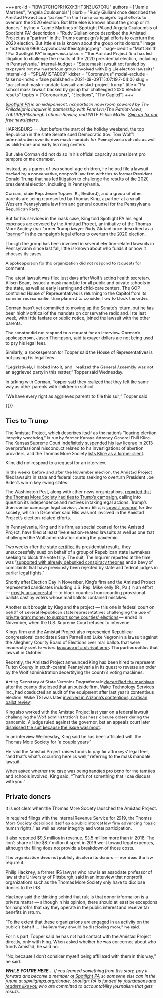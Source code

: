 +++
arc-id = "IBWQ7CHQPRHGXK3HT3N3UG7ORU"
authors = ["Jamie Martines", "Angela Couloumbis"]
blurb = "Rudy Giuliani once described the Amistad Project as a “partner” in the Trump campaign’s legal efforts to overturn the 2020 election. But little else is known about the group or its donors."
byline = "Jamie Martines of Spotlight PA and Angela Couloumbis of Spotlight PA"
description = "Rudy Giuliani once described the Amistad Project as a “partner” in the Trump campaign’s legal efforts to overturn the 2020 election. But little else is known about the group or its donors."
image = "external/z968r4vpvxbcsasnffenctghqc.jpeg"
image-credit = "Matt Smith / For Spotlight PA"
image-description = "The Amistad Project firm has led litigation to challenge the results of the 2020 presidential election, including in Pennsylvania."
internal-budget = "State mask lawsuit not funded by taxpayers but my mysterious group involved with Big Lie election lawsuits"
internal-id = "SPLAMISTAD09"
kicker = "Coronavirus"
modal-exclude = false
no-index = false
published = 2021-09-09T15:07:19.7-04:00
slug = "pa-school-mask-mandate-lawsuit-amistad-project-trump"
title = "Pa. school mask lawsuit backed by group that challenged 2020 election results"
topics = ["Coronavirus", "Elections", "The Capitol"]
+++

<a href="https://www.spotlightpa.org/"><i>Spotlight PA</i></a><i> is an independent, nonpartisan newsroom powered by The Philadelphia Inquirer in partnership with PennLive/The Patriot-News, TribLIVE/Pittsburgh Tribune-Review, and WITF Public Media. </i><a href="https://www.spotlightpa.org/newsletters"><i>Sign up for our free newsletters</i></a><i>.</i>

HARRISBURG — Just before the start of the holiday weekend, the top Republican in the state Senate sued Democratic Gov. Tom Wolf’s administration over its new mask mandate for Pennsylvania schools as well as child-care and early learning centers.

But Jake Corman did not do so in his official capacity as president pro tempore of the chamber.

Instead, as a parent of two school-age children, he helped file a lawsuit backed by a conservative, nonprofit law firm with ties to former President Donald Trump that has led litigation to challenge the results of the 2020 presidential election, including in Pennsylvania.

<script src="https://www.spotlightpa.org/embed.js" async></script><div data-spl-embed-version="1" data-spl-src="https://www.spotlightpa.org/embeds/newsletter/"></div>

Corman, state Rep. Jesse Topper (R., Bedford), and a group of other parents are being represented by Thomas King, a partner at a small Western Pennsylvania law firm and general counsel for the Pennsylvania Republican Party.

But for his services in the mask case, King told Spotlight PA his legal expenses are covered by the Amistad Project, an initiative of the Thomas More Society that former Trump lawyer Rudy Giuliani once described as a “<a href="https://www.einnews.com/pr_news/531149680/amistad-project-challenges-presidential-election-results-with-planned-lawsuits-in-six-swing-states">partner</a>” in the campaign’s legal efforts to overturn the 2020 election.

Though the group has been involved in several election-related lawsuits in Pennsylvania since last fall, little is known about who funds it or how it chooses its cases.

A spokesperson for the organization did not respond to requests for comment.

The latest lawsuit was filed just days after Wolf’s acting health secretary, Alison Beam, issued a mask mandate for all public and private schools in the state, as well as early learning and child-care centers. The GOP-controlled House of Representatives is returning to the Capitol from its summer recess earlier than planned to consider how to block the order.

Corman hasn’t yet committed to moving up the Senate’s return, but he has been highly critical of the mandate on conservative radio and, late last week, with little fanfare or public notice, joined the lawsuit with the other parents.

The senator did not respond to a request for an interview. Corman’s spokesperson, Jason Thompson, said taxpayer dollars are not being used to pay his legal fees.

Similarly, a spokesperson for Topper said the House of Representatives is not paying his legal fees.

“Legislatively, I looked into it, and I realized the General Assembly was not an aggrieved party in this matter,” Topper said Wednesday.

In talking with Corman, Topper said they realized that they felt the same way as other parents with children in school.

“We have every right as aggrieved parents to file this suit,” Topper said.

{{<picture src="external/93rxw0sgfgzzap52dd24yvsm54.jpeg" description="Jenna Ellis, then a member of President Donald Trump&#39;s legal team, appeared at a November 2020 meeting in Gettysburg that challenged the election results. Ellis is special counsel for the Thomas More Society." caption="Jenna Ellis, then a member of President Donald Trump&#39;s legal team, appeared at a November 2020 meeting in Gettysburg that challenged the election results. Ellis is special counsel for the Thomas More Society." credit="Samuel Corum / MCT">}} 

## Ties to Trump

The Amistad Project, which describes itself as the nation’s “leading election integrity watchdog,” is run by former Kansas Attorney General Phill Kline. The Kansas Supreme Court <a href="https://www.kansas.com/news/article1125645.html">indefinitely suspended his law license</a> in 2013 over professional misconduct related to his investigations of abortion providers, and the Thomas More Society <a href="https://thomasmoresociety.org/client/" target="_blank">lists Kline as a former client</a>.

Kline did not respond to a request for an interview.

In the weeks before and after the November election, the Amistad Project filed lawsuits in state and federal courts seeking to overturn President Joe Biden’s win in key swing states.

The Washington Post, along with other news organizations, <a href="https://www.washingtonpost.com/politics/thomas-more-jenna-ellis/2020/12/07/09057432-362d-11eb-b59c-adb7153d10c2_story.html?nid=top_pb_signin&arcId=BECXIMRWFUI6XNM4VW3RKPIQYI&account_location=ONSITE_HEADER_ARTICLE">reported that the Thomas More Society had ties to Trump’s campaign</a>, calling into question its independence and motives in taking legal actions. Trump’s then-senior campaign legal advisor, Jenna Ellis, is <a href="https://thomasmoresociety.org/attorney/jenna-ellis/">special counsel</a> for the society, which in December said Ellis was not involved in the Amistad Project’s election-related efforts.

In Pennsylvania, King and his firm, as special counsel for the Amistad Project, have filed at least five election-related lawsuits as well as one that challenged the Wolf administration during the pandemic.

Two weeks after the state <a href="https://www.spotlightpa.org/news/2020/11/joe-biden-pennsylvania-winner-certification-final-results/">certified</a> its presidential results, they unsuccessfully sued on behalf of a group of Republican state lawmakers seeking to block the vote tally. The suit, The Inquirer reported at the time, was “<a href="https://www.inquirer.com/news/pennsylvania-election-lawsuits-daryl-metcalfe-trump-mike-kelly-state-house-republicans-20201207.html">supported with already debunked conspiracy theories</a> and a bevy of complaints that have previously been rejected by state and federal judges in earlier legal fights.”

<script src="https://www.spotlightpa.org/embed.js" async></script><div data-spl-embed-version="1" data-spl-src="https://www.spotlightpa.org/embeds/donate/?teaser_text=If%20you%20learned%20something%20from%20this%20report%2C%20pay%20it%20forward%20and%20become%20a%20member%20of%20Spotlight%20PA%20so%20someone%20else%20can%20in%20the%20future."></div>


Shortly after Election Day in November, King’s firm and the Amistad Project represented candidates including U.S. Rep. Mike Kelly (R., Pa.) in an effort — <a href="https://www.post-gazette.com/news/politics-state/2020/11/06/Judge-orders-some-provisional-ballots-in-Pa-to-be-segregated/stories/202011060190" target="_blank">mostly unsuccessful</a> — to block counties from counting provisional ballots cast by voters whose mail ballots contained mistakes.

Another suit brought by King and the project — this one in federal court on behalf of several Republican state representatives challenging the use of <a href="https://www.spotlightpa.org/news/2021/05/pa-2020-election-zuckerberg-grants-gop-outcry/">private grant money to support some counties’ elections</a> — ended in November, when the U.S. Supreme Court refused to intervene.

King’s firm and the Amistad Project also represented Republican congressional candidates Sean Parnell and Luke Negron in a lawsuit against the Allegheny County Board of Elections over mail ballots that were incorrectly sent to voters <a href="https://www.spotlightpa.org/news/2020/11/pa-midwest-direct-allegheny-county-wrong-ballots/">because of a clerical error</a>. The parties settled that lawsuit in October.

Recently, the Amistad Project announced King had been hired to represent Fulton County in south-central Pennsylvania in its quest to reverse an order by the Wolf administration decertifying the county’s voting machines.

Acting Secretary of State Veronica Degraffenreid <a href="https://www.reuters.com/world/us/pennsylvania-decertifies-countys-voting-machines-after-2020-audit-2021-07-21/">decertified the machines</a> after the county disclosed that an outside firm, Wake Technology Services Inc., had conducted an audit of the equipment after last year’s contentious election. Wake TSI was later <a href="https://www.azmirror.com/blog/wake-tsi-the-company-leading-the-hand-recount-left-the-arizona-audit-team/">involved in Arizona’s contentious, partisan ballot review</a>.

King also worked with the Amistad Project last year on a federal lawsuit challenging the Wolf administration’s business closure orders during the pandemic. A judge ruled against the governor, but an appeals court later <a href="https://www.nbcphiladelphia.com/news/coronavirus/court-tosses-ruling-against-pennsylvania-tom-wolfs-covid-19-measures/2923601/">dismissed the suit because the issue was moot</a>.

In an interview Wednesday, King said he has been affiliated with the Thomas More Society for “a couple years.”

He said the Amistad Project raises funds to pay for attorneys’ legal fees, “and that’s what’s occurring here as well,” referring to the mask mandate lawsuit.

When asked whether the case was being handled pro bono for the families and schools involved, King said, “That’s not something that I can discuss with you.”

## Private donors

It is not clear when the Thomas More Society launched the Amistad Project.

In required filings with the Internal Revenue Service for 2019, the Thomas More Society described itself as a public interest law firm advancing “basic human rights,” as well as voter integrity and voter participation.

It also reported $9.6 million in revenue, $3.5 million more than in 2018. The lion’s share of the $8.7 million it spent in 2019 went toward legal expenses, although the filing does not provide a breakdown of those costs.

The organization does not publicly disclose its donors — nor does the law require it.

Philip Hackney, a former IRS lawyer who now is an associate professor of law at the University of Pittsburgh, said in an interview that nonprofit organizations such as the Thomas More Society only have to disclose donors to the IRS.

Hackney said the thinking behind that rule is that donor information is a private matter — although in his opinion, there should at least be exceptions for nonprofits that say they operate in the public interest and receive tax benefits in return.

“To the extent that these organizations are engaged in an activity on the public’s behalf ... I believe they should be disclosing more,” he said.

For his part, Topper said he has not had contact with the Amistad Project directly, only with King. When asked whether he was concerned about who funds Amistad, he said no.

“No, because I don’t consider myself being affiliated with them in this way,” he said.

<i><b>WHILE YOU’RE HERE...</b></i><i> If you learned something from this story, pay it forward and become a member of </i><a href="https://www.spotlightpa.org/"><i>Spotlight PA</i></a><i> so someone else can in the future at </i><a href="http://spotlightpa.org/donate"><i>spotlightpa.org/donate</i></a><i>. Spotlight PA is funded by</i><a href="https://www.spotlightpa.org/support"><i> foundations</i></a><i> </i><a href="https://www.spotlightpa.org/support"><i>and readers like you</i></a><i> who are committed to accountability journalism that gets results.</i>
